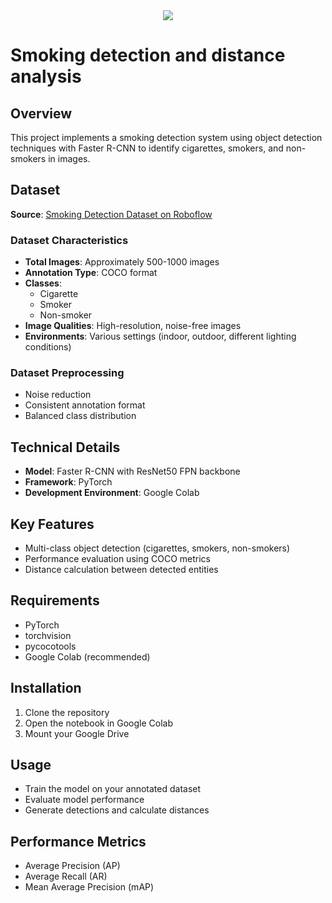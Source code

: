 <div align="center">
  <img src="https://github.com/lorenzopaoria/Smoking-detection-and-distance-analysis/tree/048445ce72d1d1b292e1e2e7d6edac3a2aab296c/Logo"/>
</div>

# Smoking detection and distance analysis

## Overview
This project implements a smoking detection system using object detection techniques with Faster R-CNN to identify cigarettes, smokers, and non-smokers in images.

## Dataset
**Source**: [Smoking Detection Dataset on Roboflow](https://universe.roboflow.com/alt-f4-dom2z/smoking_detection_v3_noisefree)

### Dataset Characteristics
- **Total Images**: Approximately 500-1000 images
- **Annotation Type**: COCO format
- **Classes**:
  - Cigarette
  - Smoker
  - Non-smoker
- **Image Qualities**: High-resolution, noise-free images
- **Environments**: Various settings (indoor, outdoor, different lighting conditions)

### Dataset Preprocessing
- Noise reduction
- Consistent annotation format
- Balanced class distribution

## Technical Details
- **Model**: Faster R-CNN with ResNet50 FPN backbone
- **Framework**: PyTorch
- **Development Environment**: Google Colab

## Key Features
- Multi-class object detection (cigarettes, smokers, non-smokers)
- Performance evaluation using COCO metrics
- Distance calculation between detected entities

## Requirements
- PyTorch
- torchvision
- pycocotools
- Google Colab (recommended)

## Installation
1. Clone the repository
2. Open the notebook in Google Colab
3. Mount your Google Drive

## Usage
- Train the model on your annotated dataset
- Evaluate model performance
- Generate detections and calculate distances

## Performance Metrics
- Average Precision (AP)
- Average Recall (AR)
- Mean Average Precision (mAP)
